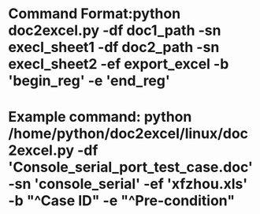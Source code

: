 # Command Format:python doc2excel.py -df doc1_path -sn execl_sheet1 -df doc2_path -sn execl_sheet2 -ef export_excel -b 'begin_reg' -e 'end_reg'
# Example command: python /home/python/doc2excel/linux/doc2excel.py -df 'Console_serial_port_test_case.doc' -sn 'console_serial' -ef 'xfzhou.xls' -b "^Case ID" -e "^Pre-condition"

